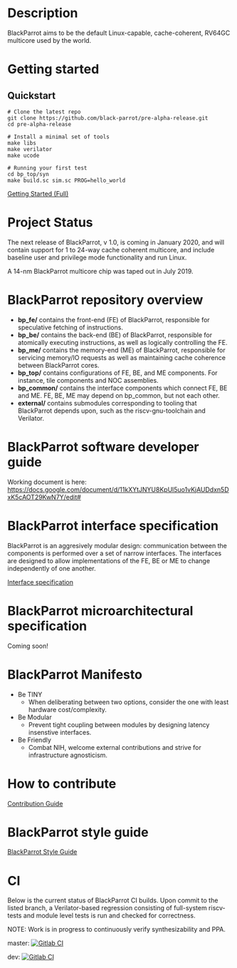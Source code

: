 # Description
BlackParrot aims to be the default Linux-capable, cache-coherent, RV64GC multicore used by the world.

# Getting started

## Quickstart
    # Clone the latest repo
    git clone https://github.com/black-parrot/pre-alpha-release.git
    cd pre-alpha-release

    # Install a minimal set of tools
    make libs
    make verilator
    make ucode

    # Running your first test
    cd bp_top/syn
    make build.sc sim.sc PROG=hello_world

[Getting Started (Full)](GETTING_STARTED.md)

# Project Status
The next release of BlackParrot, v 1.0, is coming in January 2020, and will contain support for 1 to 24-way cache coherent multicore, and include baseline user and privilege mode functionality and run Linux.

A 14-nm BlackParrot multicore chip was taped out in July 2019.

# BlackParrot repository overview
- **bp_fe/** contains the front-end (FE) of BlackParrot, responsible for speculative fetching of instructions.
- **bp_be/** contains the back-end (BE) of BlackParrot, responsible for atomically executing instructions, as well as logically controlling the FE.
- **bp_me/** contains the memory-end (ME) of BlackParrot, responsible for servicing memory/IO requests as well as maintaining cache coherence between BlackParrot cores. 
- **bp_top/** contains configurations of FE, BE, and ME components. For instance, tile components and NOC assemblies.
- **bp_common/** contains the interface components which connect FE, BE and ME. FE, BE, ME may depend on bp\_common, but not each other.
- **external/** contains submodules corresponding to tooling that BlackParrot depends upon, such as the riscv-gnu-toolchain and Verilator.


# BlackParrot software developer guide
Working document is here:
https://docs.google.com/document/d/11kXYtJNYU8KpUl5uo1vKjAUDdxn5DxK5cAOT29KwN7Y/edit#

# BlackParrot interface specification
BlackParrot is an aggresively modular design: communication between the components is performed over a set of narrow
interfaces. The interfaces are designed to allow implementations of the FE, BE or ME to change
independently of one another.

[Interface specification](docs/interface_specification.md)

# BlackParrot microarchitectural specification
Coming soon!

# BlackParrot Manifesto
- Be TINY
    - When deliberating between two options, consider the one with least hardware cost/complexity.
- Be Modular
    - Prevent tight coupling between modules by designing latency insenstive interfaces.
- Be Friendly
    - Combat NIH, welcome external contributions and strive for infrastructure agnosticism.

# How to contribute
[Contribution Guide](CONTRIBUTING.md)

# BlackParrot style guide
[BlackParrot Style Guide](STYLE_GUIDE.md)

# CI
Below is the current status of BlackParrot CI builds. Upon commit to the listed branch, a Verilator-based regression consisting of full-system riscv-tests and module level tests is run and checked for correctness.

NOTE: Work is in progress to continuously verify synthesizability and PPA.

master: [![Gitlab
CI](https://gitlab.com/black-parrot/pre-alpha-release/badges/master/build.svg)](https://gitlab.com/black-parrot/pre-alpha-release/pipelines) 

dev: [![Gitlab CI](https://gitlab.com/black-parrot/pre-alpha-release/badges/dev/build.svg)](https://gitlab.com/black-parrot/pre-alpha-release/pipelines) 

